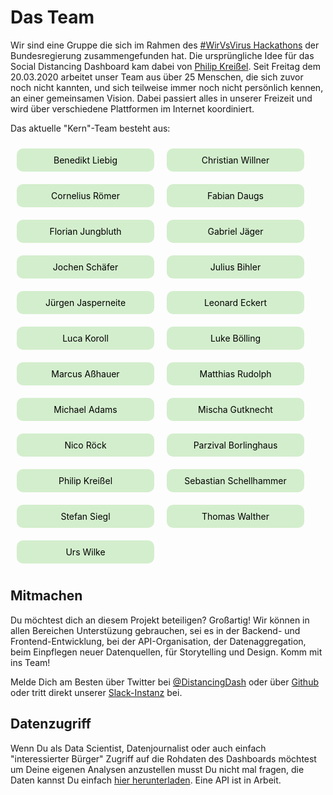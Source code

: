 # Das Team
Wir sind eine Gruppe die sich im Rahmen des [#WirVsVirus Hackathons](https://wirvsvirushackathon.org/) der Bundesregierung zusammengefunden hat. Die ursprüngliche Idee für das Social Distancing Dashboard kam dabei von [Philip Kreißel](https://twitter.com/pkreissel/). Seit Freitag dem 20.03.2020 arbeitet unser Team aus über 25 Menschen, die sich zuvor noch nicht kannten, und sich teilweise immer noch nicht persönlich kennen, an einer gemeinsamen Vision. Dabei passiert alles in unserer Freizeit und wird über verschiedene Plattformen im Internet koordiniert. 

Das aktuelle "Kern"-Team besteht aus:
<style = "text/css">
div.team {
    display: flex; 
    flex-wrap: wrap;
    width: 100%;
    flex-direction: row
}
div.team>div {
    width: 200px;
    border-radius: 10px;
    margin:10px;
    padding:10px;
    text-align:center;
    vertical-align: middle;
    background: #D3EECD;
    color: #000;  
}
div.team>div:hover {
    background: #04652A;
    color: #fff;
    transition: all 0.2s;
}
</style>
<div class="team">
    <div>Benedikt Liebig</div>
    <div>Christian Willner</div>
    <div>Cornelius Römer</div>
    <div>Fabian Daugs</div>
    <div>Florian Jungbluth</div>
    <div>Gabriel Jäger</div>
    <div>Jochen Schäfer</div>
    <div>Julius Bihler</div>
    <div>Jürgen Jasperneite</div>
    <div>Leonard Eckert</div>
    <div>Luca Koroll</div>
    <div>Luke Bölling</div>
    <div>Marcus Aßhauer</div>
    <div>Matthias Rudolph</div>
    <div>Michael Adams</div>
    <div>Mischa Gutknecht </div>
    <div>Nico Röck</div>
    <div>Parzival Borlinghaus</div>
    <div>Philip Kreißel</div>
    <div>Sebastian Schellhammer</div>
    <div>Stefan Siegl</div>
    <div>Thomas Walther</div>
    <div>Urs Wilke</div>
</div>



## Mitmachen
Du möchtest dich an diesem Projekt beteiligen? Großartig! Wir können in allen Bereichen Unterstüzung gebrauchen, sei es in der Backend- und Frontend-Entwicklung,  bei der API-Organisation, der Datenaggregation, beim Einpflegen neuer Datenquellen, für Storytelling und Design. Komm mit ins Team!

Melde Dich am Besten über Twitter bei [@DistancingDash](https://twitter.com/distancingdash/) oder über [Github](https://github.com/socialdistancingdashboard) oder tritt direkt unserer [Slack-Instanz](https://join.slack.com/t/socialdistancing-dash/shared_invite/zt-czm00v52-kEe0fEA5lZwwWhuYuZKj_A) bei.

## Datenzugriff

Wenn Du als Data Scientist, Datenjournalist oder auch einfach "interessierter Bürger" Zugriff auf die Rohdaten des Dashboards möchtest um Deine eigenen Analysen anzustellen musst Du nicht mal fragen, die Daten kannst Du einfach [hier herunterladen](https://0he6m5aakd.execute-api.eu-central-1.amazonaws.com/prod). Eine API ist in Arbeit.

